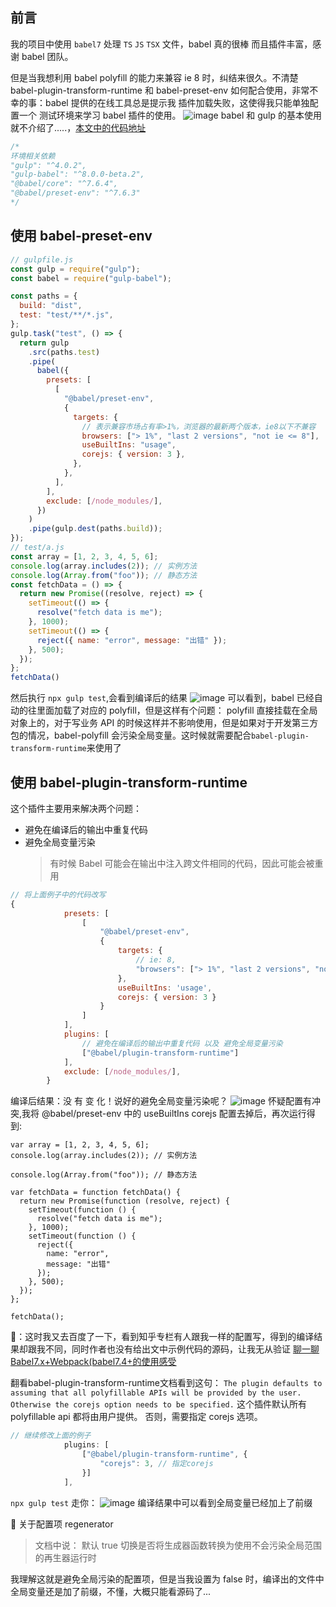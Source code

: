## 前言

我的项目中使用 `babel7` 处理 `TS` `JS` `TSX` 文件，babel 真的很棒 而且插件丰富，感谢 babel 团队。

但是当我想利用 babel polyfill 的能力来兼容 ie 8 时，纠结来很久。不清楚 babel-plugin-transform-runtime 和 babel-preset-env 如何配合使用，非常不幸的事：babel 提供的在线工具总是提示我 插件加载失败，这使得我只能单独配置一个 测试环境来学习 babel 插件的使用。
![image](https://user-images.githubusercontent.com/22849231/80725521-c69e1d80-8b35-11ea-9aad-4f27e5194a49.png)
babel 和 gulp 的基本使用就不介绍了.....，[本文中的代码地址](https://github.com/frmachao/blog/tree/master/2020/babel)

```js
/*
环境相关依赖
"gulp": "^4.0.2",
"gulp-babel": "^8.0.0-beta.2",
"@babel/core": "^7.6.4",
"@babel/preset-env": "^7.6.3"
*/
```

## 使用 babel-preset-env

```js
// gulpfile.js
const gulp = require("gulp");
const babel = require("gulp-babel");

const paths = {
  build: "dist",
  test: "test/**/*.js",
};
gulp.task("test", () => {
  return gulp
    .src(paths.test)
    .pipe(
      babel({
        presets: [
          [
            "@babel/preset-env",
            {
              targets: {
                // 表示兼容市场占有率>1%，浏览器的最新两个版本，ie8以下不兼容
                browsers: ["> 1%", "last 2 versions", "not ie <= 8"],
                useBuiltIns: "usage",
                corejs: { version: 3 },
              },
            },
          ],
        ],
        exclude: [/node_modules/],
      })
    )
    .pipe(gulp.dest(paths.build));
});
// test/a.js
const array = [1, 2, 3, 4, 5, 6];
console.log(array.includes(2)); // 实例方法
console.log(Array.from("foo")); // 静态方法
const fetchData = () => {
  return new Promise((resolve, reject) => {
    setTimeout(() => {
      resolve("fetch data is me");
    }, 1000);
    setTimeout(() => {
      reject({ name: "error", message: "出错" });
    }, 500);
  });
};
fetchData()
```

然后执行 `npx gulp test`,会看到编译后的结果
![image](https://user-images.githubusercontent.com/22849231/80727285-17167a80-8b38-11ea-9354-cae80b0e9a18.png)
可以看到，babel 已经自动的往里面加载了对应的 polyfill，但是这样有个问题：
polyfill 直接挂载在全局对象上的，对于写业务 API 的时候这样并不影响使用，但是如果对于开发第三方包的情况，babel-polyfill 会污染全局变量。这时候就需要配合`babel-plugin-transform-runtime`来使用了

## 使用 babel-plugin-transform-runtime

这个插件主要用来解决两个问题：

- 避免在编译后的输出中重复代码
- 避免全局变量污染
  > 有时候 Babel 可能会在输出中注入跨文件相同的代码，因此可能会被重用

```js
// 将上面例子中的代码改写
{
            presets: [
                [
                    "@babel/preset-env",
                    {
                        targets: {
                            // ie: 8,
                            "browsers": ["> 1%", "last 2 versions", "not ie <= 8"]
                        },
                        useBuiltIns: 'usage',
                        corejs: { version: 3 }
                    }
                ]
            ],
            plugins: [
                // 避免在编译后的输出中重复代码 以及 避免全局变量污染
                ["@babel/plugin-transform-runtime"]
            ],
            exclude: [/node_modules/],
        }
```

编译后结果：没 有 变 化！说好的避免全局变量污染呢？
![image](https://user-images.githubusercontent.com/22849231/80729297-a45ace80-8b3a-11ea-90f5-d75a6e80b6b8.png)
怀疑配置有冲突,我将 @babel/preset-env 中的 useBuiltIns corejs 配置去掉后，再次运行得到:
```
var array = [1, 2, 3, 4, 5, 6];
console.log(array.includes(2)); // 实例方法

console.log(Array.from("foo")); // 静态方法

var fetchData = function fetchData() {
  return new Promise(function (resolve, reject) {
    setTimeout(function () {
      resolve("fetch data is me");
    }, 1000);
    setTimeout(function () {
      reject({
        name: "error",
        message: "出错"
      });
    }, 500);
  });
};

fetchData();
```
🤨：这时我又去百度了一下，看到知乎专栏有人跟我一样的配置写，得到的编译结果却跟我不同，同时作者也没有给出文中示例代码的源码，让我无从验证 [聊一聊Babel7.x+Webpack(babel7.4+的使用感受](https://zhuanlan.zhihu.com/p/97884144)

翻看babel-plugin-transform-runtime文档看到这句：
`The plugin defaults to assuming that all polyfillable APIs will be provided by the user. Otherwise the corejs option needs to be specified.`
这个插件默认所有 polyfillable api 都将由用户提供。 否则，需要指定 corejs 选项。

```js
// 继续修改上面的例子
            plugins: [
                ["@babel/plugin-transform-runtime", {
                    "corejs": 3, // 指定corejs
                }]
            ],
```

`npx gulp test` 走你：
![image](https://user-images.githubusercontent.com/22849231/80730024-a1141280-8b3b-11ea-9899-1cf0e37a659f.png)
编译结果中可以看到全局变量已经加上了前缀


🤔️ 关于配置项 regenerator

> 文档中说： 默认 true 切换是否将生成器函数转换为使用不会污染全局范围的再生器运行时

我理解这就是避免全局污染的配置项，但是当我设置为 false 时，编译出的文件中全局变量还是加了前缀，不懂，大概只能看源码了...
